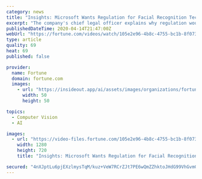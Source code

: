 ```yaml
---
category: news
title: "Insights: Microsoft Wants Regulation for Facial Recognition Tech"
excerpt: "The company's chief legal officer explains why regulation would be good for this type of tech."
publishedDateTime: 2020-04-14T21:47:00Z
webUrl: "https://fortune.com/videos/watch/105e2e96-4b8c-4755-bc1b-8f073dd6eda7"
type: article
quality: 69
heat: 69
published: false

provider:
  name: Fortune
  domain: fortune.com
  images:
    - url: "https://insideout.app/ai/assets/images/organizations/fortune.com-50x50.jpg"
      width: 50
      height: 50

topics:
  - Computer Vision
  - AI

images:
  - url: "https://video-files.fortune.com/105e2e96-4b8c-4755-bc1b-8f073dd6eda7/Images/posterImage-ver1-1280x720.jpg"
    width: 1280
    height: 720
    title: "Insights: Microsoft Wants Regulation for Facial Recognition Tech"

secured: "4nXJptLu6pjEXzlmysTqM/kuz+VeW7RCrZJt7PE6wQmZZhktoJHdG99VhGvmGif7tceBvJ9FqIsnGXJdpJU5fCZIhv/LKmJGEEGKA+3nRbuaPYNNNjqnD74+HOWtNxx1jKx9/xHbppDXjR5UyHq6CztMJO0w8+6xYil23XiCxBDV0h7KGIoHLqdr8DLfUos2grSls1YeRzeFB64b40ehHBYMmEskPpseXlZag1lLq81UYO/95x4T3cCg3J+T7GHPqDoOSUfu6z0rqJbu8MC9lM1WEeT5drq5wuG8GhNMzvj1Dgvf137WdXeVX01TBNWP;Hh3QOBKVJKA6ScUGgAM3/w=="
---
```


